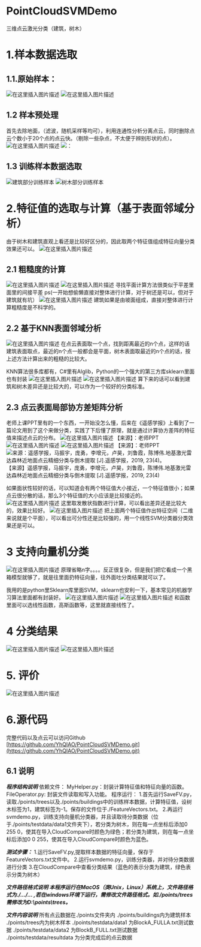 # PointCloudSVMDemo
三维点云激光分类（建筑，树木）

# 1.样本数据选取

## 1.1.原始样本：

![在这里插入图片描述](https://img-blog.csdnimg.cn/20191129221515512.png?x-oss-process=image/watermark,type_ZmFuZ3poZW5naGVpdGk,shadow_10,text_aHR0cHM6Ly9ibG9nLmNzZG4ubmV0L3dlaXhpbl80NDE4MDIzNg==,size_16,color_FFFFFF,t_70)
![在这里插入图片描述](https://img-blog.csdnimg.cn/20191129221531760.png?x-oss-process=image/watermark,type_ZmFuZ3poZW5naGVpdGk,shadow_10,text_aHR0cHM6Ly9ibG9nLmNzZG4ubmV0L3dlaXhpbl80NDE4MDIzNg==,size_16,color_FFFFFF,t_70)

## 1.2 样本预处理
首先去除地面，（滤波，随机采样等均可），利用连通性分析分离点云，同时删除点云个数小于20个点的点云快。（剔除一些杂点，不太便于辨别形状的点）。
![在这里插入图片描述](https://img-blog.csdnimg.cn/20191129223718269.png?x-oss-process=image/watermark,type_ZmFuZ3poZW5naGVpdGk,shadow_10,text_aHR0cHM6Ly9ibG9nLmNzZG4ubmV0L3dlaXhpbl80NDE4MDIzNg==,size_16,color_FFFFFF,t_70)
![：](https://img-blog.csdnimg.cn/20191129223741925.png?x-oss-process=image/watermark,type_ZmFuZ3poZW5naGVpdGk,shadow_10,text_aHR0cHM6Ly9ibG9nLmNzZG4ubmV0L3dlaXhpbl80NDE4MDIzNg==,size_16,color_FFFFFF,t_70)
## 1.3 训练样本数据选取
![建筑部分训练样本](https://img-blog.csdnimg.cn/20191129224037854.png?x-oss-process=image/watermark,type_ZmFuZ3poZW5naGVpdGk,shadow_10,text_aHR0cHM6Ly9ibG9nLmNzZG4ubmV0L3dlaXhpbl80NDE4MDIzNg==,size_16,color_FFFFFF,t_70)
![树木部分训练样本](https://img-blog.csdnimg.cn/201911292241033.png?x-oss-process=image/watermark,type_ZmFuZ3poZW5naGVpdGk,shadow_10,text_aHR0cHM6Ly9ibG9nLmNzZG4ubmV0L3dlaXhpbl80NDE4MDIzNg==,size_16,color_FFFFFF,t_70)

# 2.特征值的选取与计算（基于表面邻域分析）
由于树木和建筑直观上看还是比较好区分的，因此取两个特征值组成特征向量分类效果还可以。
![在这里插入图片描述](https://img-blog.csdnimg.cn/20191129224227878.png?x-oss-process=image/watermark,type_ZmFuZ3poZW5naGVpdGk,shadow_10,text_aHR0cHM6Ly9ibG9nLmNzZG4ubmV0L3dlaXhpbl80NDE4MDIzNg==,size_16,color_FFFFFF,t_70)
## 2.1 粗糙度的计算
![在这里插入图片描述](https://img-blog.csdnimg.cn/20191129224343676.png?x-oss-process=image/watermark,type_ZmFuZ3poZW5naGVpdGk,shadow_10,text_aHR0cHM6Ly9ibG9nLmNzZG4ubmV0L3dlaXhpbl80NDE4MDIzNg==,size_16,color_FFFFFF,t_70)
![在这里插入图片描述](https://img-blog.csdnimg.cn/20191129224351750.png?x-oss-process=image/watermark,type_ZmFuZ3poZW5naGVpdGk,shadow_10,text_aHR0cHM6Ly9ibG9nLmNzZG4ubmV0L3dlaXhpbl80NDE4MDIzNg==,size_16,color_FFFFFF,t_70)
寻找平面计算方法很类似于平差里面里的间接平差
ps(一开始想偷懒直接对整体进行计算，对于树还是可以，但对于建筑就有坑）
![在这里插入图片描述](https://img-blog.csdnimg.cn/20191129224703509.png?x-oss-process=image/watermark,type_ZmFuZ3poZW5naGVpdGk,shadow_10,text_aHR0cHM6Ly9ibG9nLmNzZG4ubmV0L3dlaXhpbl80NDE4MDIzNg==,size_16,color_FFFFFF,t_70)
建筑如果是由坡面组成，直接对整体进行计算粗糙度是不科学的。
## 2.2 基于KNN表面邻域分析
![在这里插入图片描述](https://img-blog.csdnimg.cn/20191129224838864.png?x-oss-process=image/watermark,type_ZmFuZ3poZW5naGVpdGk,shadow_10,text_aHR0cHM6Ly9ibG9nLmNzZG4ubmV0L3dlaXhpbl80NDE4MDIzNg==,size_16,color_FFFFFF,t_70)
在点云表面取一个点，找到距离最近的n个点，这样的话建筑表面取点，最近的n个点一般都会是平面，树木表面取最近的n个点的话，按上述方法计算出来的粗糙的比较大。

KNN算法很多库都有，C#里有Alglib，Python的一个强大的第三方库sklearn里面也有封装
![在这里插入图片描述](https://img-blog.csdnimg.cn/20191129225335860.png)
![在这里插入图片描述](https://img-blog.csdnimg.cn/20191129225519432.png?x-oss-process=image/watermark,type_ZmFuZ3poZW5naGVpdGk,shadow_10,text_aHR0cHM6Ly9ibG9nLmNzZG4ubmV0L3dlaXhpbl80NDE4MDIzNg==,size_16,color_FFFFFF,t_70)
算下来的话可以看到建筑和树木差异还是比较大的，可以作为一个较好的分类标准。
## 2.3 点云表面局部协方差矩阵分析
老师上课PPT里有的一个东西，一开始没怎么懂，后来在《遥感学报》上看到了一篇论文用到了这个来做分类，实践了下后懂了原理，就是通过计算协方差阵的特征值来描述点云的分布。
![在这里插入图片描述](https://img-blog.csdnimg.cn/2019112922570799.png?x-oss-process=image/watermark,type_ZmFuZ3poZW5naGVpdGk,shadow_10,text_aHR0cHM6Ly9ibG9nLmNzZG4ubmV0L3dlaXhpbl80NDE4MDIzNg==,size_16,color_FFFFFF,t_70)
【来源】：老师PPT
![在这里插入图片描述](https://img-blog.csdnimg.cn/20191129225941572.png)
![在这里插入图片描述](https://img-blog.csdnimg.cn/20191129225947521.png?x-oss-process=image/watermark,type_ZmFuZ3poZW5naGVpdGk,shadow_10,text_aHR0cHM6Ly9ibG9nLmNzZG4ubmV0L3dlaXhpbl80NDE4MDIzNg==,size_16,color_FFFFFF,t_70)
【来源】：老师PPT
![来源：遥感学报，马振宇，庞勇，李增元，卢昊，刘鲁霞，陈博伟.地基激光雷达森林近地面点云精细分类与倒木提取 [J].遥感学报，2019, 23(4)。](https://img-blog.csdnimg.cn/20191129225959407.png?x-oss-process=image/watermark,type_ZmFuZ3poZW5naGVpdGk,shadow_10,text_aHR0cHM6Ly9ibG9nLmNzZG4ubmV0L3dlaXhpbl80NDE4MDIzNg==,size_16,color_FFFFFF,t_70)
【来源】遥感学报，马振宇，庞勇，李增元，卢昊，刘鲁霞，陈博伟.地基激光雷达森林近地面点云精细分类与倒木提取 [J].遥感学报，2019, 23(4)

如果面状性较好的话，可以知道会有两个特征值大小接近，一个特征值很小；如果点云很分散的话，那么3个特征值的大小应该是比较接近的。
![在这里插入图片描述](https://img-blog.csdnimg.cn/20191129230324257.png?x-oss-process=image/watermark,type_ZmFuZ3poZW5naGVpdGk,shadow_10,text_aHR0cHM6Ly9ibG9nLmNzZG4ubmV0L3dlaXhpbl80NDE4MDIzNg==,size_16,color_FFFFFF,t_70)
这里取发散状指数进行计算，可以看出差异还是比较大的，效果比较好。
![在这里插入图片描述](https://img-blog.csdnimg.cn/20191129230355639.png?x-oss-process=image/watermark,type_ZmFuZ3poZW5naGVpdGk,shadow_10,text_aHR0cHM6Ly9ibG9nLmNzZG4ubmV0L3dlaXhpbl80NDE4MDIzNg==,size_16,color_FFFFFF,t_70)
把上面两个特征值作出特征空间（二维来说就是个平面），可以看出可分性还是比较强的，用一个线性SVM分类器分类效果还是可以。

# 3 支持向量机分类
![在这里插入图片描述](https://img-blog.csdnimg.cn/20191129230527973.png?x-oss-process=image/watermark,type_ZmFuZ3poZW5naGVpdGk,shadow_10,text_aHR0cHM6Ly9ibG9nLmNzZG4ubmV0L3dlaXhpbl80NDE4MDIzNg==,size_16,color_FFFFFF,t_70)
原理省略n字。。。。反正很复杂，但是我们把它看成一个黑箱模型就够了，就是往里面扔特征向量，往外面吐分类结果就可以了。

我用的是python里Sklearn库里面SVM，sklearn也安利一下，基本常见的机器学习算法里面都有封装好。
![在这里插入图片描述](https://img-blog.csdnimg.cn/20191129230656561.png?x-oss-process=image/watermark,type_ZmFuZ3poZW5naGVpdGk,shadow_10,text_aHR0cHM6Ly9ibG9nLmNzZG4ubmV0L3dlaXhpbl80NDE4MDIzNg==,size_16,color_FFFFFF,t_70)
![在这里插入图片描述](https://img-blog.csdnimg.cn/20191129230750841.png?x-oss-process=image/watermark,type_ZmFuZ3poZW5naGVpdGk,shadow_10,text_aHR0cHM6Ly9ibG9nLmNzZG4ubmV0L3dlaXhpbl80NDE4MDIzNg==,size_16,color_FFFFFF,t_70)
和函数里面可以选线性函数，高斯函数等，这里就直接线性了。

# 4 分类结果
![在这里插入图片描述](https://img-blog.csdnimg.cn/20191129230845786.png?x-oss-process=image/watermark,type_ZmFuZ3poZW5naGVpdGk,shadow_10,text_aHR0cHM6Ly9ibG9nLmNzZG4ubmV0L3dlaXhpbl80NDE4MDIzNg==,size_16,color_FFFFFF,t_70)
![在这里插入图片描述](https://img-blog.csdnimg.cn/20191129230852187.png?x-oss-process=image/watermark,type_ZmFuZ3poZW5naGVpdGk,shadow_10,text_aHR0cHM6Ly9ibG9nLmNzZG4ubmV0L3dlaXhpbl80NDE4MDIzNg==,size_16,color_FFFFFF,t_70)

# 5. 评价
![在这里插入图片描述](https://img-blog.csdnimg.cn/20191129231033765.png?x-oss-process=image/watermark,type_ZmFuZ3poZW5naGVpdGk,shadow_10,text_aHR0cHM6Ly9ibG9nLmNzZG4ubmV0L3dlaXhpbl80NDE4MDIzNg==,size_16,color_FFFFFF,t_70)

# 6.源代码
完整代码以及点云可以访问Github
[https://github.com/YhQIAO/PointCloudSVMDemo.git](https://github.com/YhQIAO/PointCloudSVMDemo.git)
## 6.1 说明
***程序结构说明***
依赖文件：
MyHelper.py：封装计算特征值和特征向量的函数。
FileOperator.py: 封装文件读取和写入功能。
程序运行：
1.首先运行SaveFV.py，读取./points/trees以及./points/buildings中的训练样本数据，计算特征值，设树木标签为1，建筑标签为-1。保存的文件位于./FeatureVectors.txt。
2.再运行svmdemo.py，训练支持向量机分类器，并且读取待分类数据（位于./points/testdata/data1文件夹下），若分类为树木，则在每一点坐标后添加0 255 0，使其在导入CloudCompare时颜色为绿色；若分类为建筑，则在每一点坐标后添加0 0 255，使其在导入CloudCompare时颜色为蓝色。

***测试步骤：***
1.运行SaveFV.py,提取样本数据的特征向量，保存于FeatureVectors.txt文件中。
2.运行svmdemo.py，训练分类器，并对待分类数据进行分类
3.在CloudCompare中查看分类结果（蓝色的表示分类为建筑，绿色表示分类为树木）

***文件路径格式说明
本程序运行在MacOS（类Unix，Linux）系统上，文件路径格式为./…/… ,若在windows环境下运行，需修改文件路径格式。如./points/trees需修改为D:\points\trees。***

***文件内容说明***
所有点云数据在./points文件夹内
./points/buildings内为建筑样本
./points/trees内为树木样本
./points/testdata/data1 为BlockA_FULLA.txt测试数据
./points/testdata/data2 为BlockB_FULL.txt测试数据
./points/testdata/resultdata 为分类完成后的点云数据

